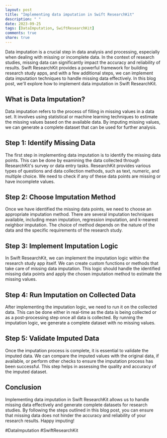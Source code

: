 ```yaml
---
layout: post
title: "Implementing data imputation in Swift ResearchKit"
description: " "
date: 2023-09-25
tags: [DataImputation, SwiftResearchKit]
comments: true
share: true
---
```


Data imputation is a crucial step in data analysis and processing, especially when dealing with missing or incomplete data. In the context of research studies, missing data can significantly impact the accuracy and reliability of results. Swift ResearchKit provides a powerful framework for building research study apps, and with a few additional steps, we can implement data imputation techniques to handle missing data effectively. In this blog post, we'll explore how to implement data imputation in Swift ResearchKit.

## What is Data Imputation?

Data imputation refers to the process of filling in missing values in a data set. It involves using statistical or machine learning techniques to estimate the missing values based on the available data. By imputing missing values, we can generate a complete dataset that can be used for further analysis.

## Step 1: Identify Missing Data

The first step in implementing data imputation is to identify the missing data points. This can be done by examining the data collected through ResearchKit's survey or data entry tasks. ResearchKit provides various types of questions and data collection methods, such as text, numeric, and multiple choice. We need to check if any of these data points are missing or have incomplete values.

## Step 2: Choose Imputation Method

Once we have identified the missing data points, we need to choose an appropriate imputation method. There are several imputation techniques available, including mean imputation, regression imputation, and k-nearest neighbor imputation. The choice of method depends on the nature of the data and the specific requirements of the research study.

## Step 3: Implement Imputation Logic

In Swift ResearchKit, we can implement the imputation logic within the research study app itself. We can create custom functions or methods that take care of missing data imputation. This logic should handle the identified missing data points and apply the chosen imputation method to estimate the missing values.

## Step 4: Run Imputation on Collected Data

After implementing the imputation logic, we need to run it on the collected data. This can be done either in real-time as the data is being collected or as a post-processing step once all data is collected. By running the imputation logic, we generate a complete dataset with no missing values.

## Step 5: Validate Imputed Data

Once the imputation process is complete, it is essential to validate the imputed data. We can compare the imputed values with the original data, if available, or perform other checks to ensure the imputation process has been successful. This step helps in assessing the quality and accuracy of the imputed dataset.

## Conclusion

Implementing data imputation in Swift ResearchKit allows us to handle missing data effectively and generate complete datasets for research studies. By following the steps outlined in this blog post, you can ensure that missing data does not hinder the accuracy and reliability of your research results. Happy imputing!

#DataImputation #SwiftResearchKit